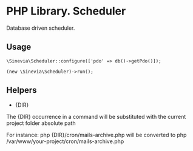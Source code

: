 # PHP Library. Scheduler

Database driven scheduler.

## Usage ##

```
\Sinevia\Scheduler::configure(['pdo' => db()->getPdo()]);

(new \Sinevia\Scheduler)->run();
```

## Helpers ##

- {DIR}

The {DIR} occurrence in a command will be substituted with the current project folder absolute path

For instance: 
php {DIR}/cron/mails-archive.php will be converted to php /var/www/your-project/cron/mails-archive.php

